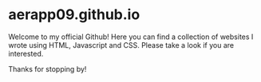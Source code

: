 # aerapp09.github.io

Welcome to my official Github! Here you can find a collection of websites I wrote using HTML, Javascript and CSS. Please take a look if you are interested. 

Thanks for stopping by!
